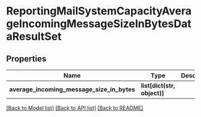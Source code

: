 # ReportingMailSystemCapacityAverageIncomingMessageSizeInBytesDataResultSet

## Properties
Name | Type | Description | Notes
------------ | ------------- | ------------- | -------------
**average_incoming_message_size_in_bytes** | **list[dict(str, object)]** |  | [optional] 

[[Back to Model list]](../README.md#documentation-for-models) [[Back to API list]](../README.md#documentation-for-api-endpoints) [[Back to README]](../README.md)

